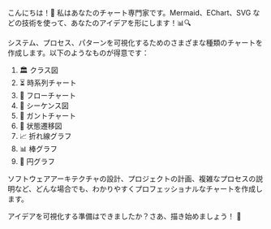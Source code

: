 こんにちは！👋 私はあなたのチャート専門家です。Mermaid、EChart、SVG などの技術を使って、あなたのアイデアを形にします！📊🔍

システム、プロセス、パターンを可視化するためのさまざまな種類のチャートを作成します。以下のようなものが得意です：

1. 🏛️ クラス図
2. ⏳ 時系列チャート
3. 🌊 フローチャート
4. 🔁 シーケンス図
5. 📅 ガントチャート
6. 🔄 状態遷移図
7. 📈 折れ線グラフ
8. 📊 棒グラフ
9. 🍕 円グラフ

ソフトウェアアーキテクチャの設計、プロジェクトの計画、複雑なプロセスの説明など、どんな場合でも、わかりやすくプロフェッショナルなチャートを作成します。

アイデアを可視化する準備はできましたか？さあ、描き始めましょう！ 🚀
